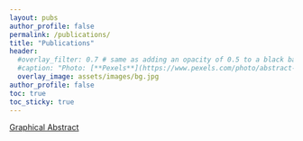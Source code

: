 ```yaml
---
layout: pubs
author_profile: false
permalink: /publications/
title: "Publications"
header:
  #overlay_filter: 0.7 # same as adding an opacity of 0.5 to a black background
  #caption: "Photo: [**Pexels**](https://www.pexels.com/photo/abstract-art-blur-bright-373543/)"
  overlay_image: assets/images/bg.jpg
author_profile: false
toc: true
toc_sticky: true
---
```


<a href="https://mmistakes.github.io/minimal-mistakes/assets/images/unsplash-gallery-image-1-th.jpg" title="Image 1 title caption" class="image-popup"> Graphical Abstract
</a>
